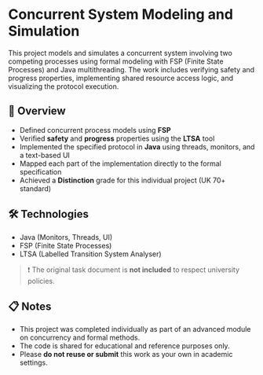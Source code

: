 # Concurrent System Modeling and Simulation

This project models and simulates a concurrent system involving two competing processes using formal modeling with FSP (Finite State Processes) and Java multithreading. The work includes verifying safety and progress properties, implementing shared resource access logic, and visualizing the protocol execution.

## 🚀 Overview

- Defined concurrent process models using **FSP**
- Verified **safety** and **progress** properties using the **LTSA** tool
- Implemented the specified protocol in **Java** using threads, monitors, and a text-based UI
- Mapped each part of the implementation directly to the formal specification
- Achieved a **Distinction** grade for this individual project (UK 70+ standard)

## 🛠 Technologies

- Java (Monitors, Threads, UI)
- FSP (Finite State Processes)
- LTSA (Labelled Transition System Analyser)


> ❗ The original task document is **not included** to respect university policies.

## 📋 Notes

- This project was completed individually as part of an advanced module on concurrency and formal methods.
- The code is shared for educational and reference purposes only.
- Please **do not reuse or submit** this work as your own in academic settings.



